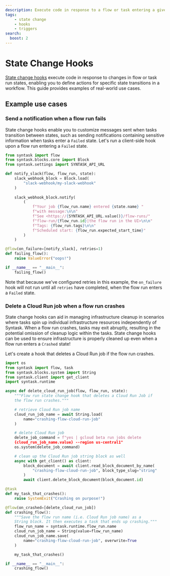 ```yaml
---
description: Execute code in response to a flow or task entering a given state, without involvement of the Syntask API.
tags:
    - state change
    - hooks
    - triggers
search:
  boost: 2
---
```


# State Change Hooks

[State change hooks](/concepts/states/#state-change-hooks) execute code in response to changes in flow or task run states, enabling you to define actions for specific state transitions in a workflow.
This guide provides examples of real-world use cases.

## Example use cases

### Send a notification when a flow run fails

State change hooks enable you to customize messages sent when tasks transition between states, such as sending notifications containing sensitive information when tasks enter a `Failed` state. Let's run a client-side hook upon a flow run entering a `Failed` state.

```python
from syntask import flow
from syntask.blocks.core import Block
from syntask.settings import SYNTASK_API_URL

def notify_slack(flow, flow_run, state):
    slack_webhook_block = Block.load(
        "slack-webhook/my-slack-webhook"
    )
            
    slack_webhook_block.notify(
        (
            f"Your job {flow_run.name} entered {state.name} "
            f"with message:\n\n"
            f"See <https://{SYNTASK_API_URL.value()}/flow-runs/"
            f"flow-run/{flow_run.id}|the flow run in the UI>\n\n"
            f"Tags: {flow_run.tags}\n\n"
            f"Scheduled start: {flow_run.expected_start_time}"
        )
    )

@flow(on_failure=[notify_slack], retries=1)
def failing_flow():
    raise ValueError("oops!")

if __name__ == "__main__":
    failing_flow()
```

Note that because we've configured retries in this example, the `on_failure` hook will not run until all `retries` have completed, when the flow run enters a `Failed` state.

### Delete a Cloud Run job when a flow run crashes

State change hooks can aid in managing infrastructure cleanup in scenarios where tasks spin up individual infrastructure resources independently of Syntask.
When a flow run crashes, tasks may exit abruptly, resulting in the potential omission of cleanup logic within the tasks.
State change hooks can be used to ensure infrastructure is properly cleaned up even when a flow run enters a `Crashed` state!

Let's create a hook that deletes a Cloud Run job if the flow run crashes.

```python
import os
from syntask import flow, task
from syntask.blocks.system import String
from syntask.client import get_client
import syntask.runtime

async def delete_cloud_run_job(flow, flow_run, state):
    """Flow run state change hook that deletes a Cloud Run Job if
    the flow run crashes."""

    # retrieve Cloud Run job name
    cloud_run_job_name = await String.load(
        name="crashing-flow-cloud-run-job"
    )

    # delete Cloud Run job
    delete_job_command = f"yes | gcloud beta run jobs delete 
    {cloud_run_job_name.value} --region us-central1"
    os.system(delete_job_command)

    # clean up the Cloud Run job string block as well
    async with get_client() as client:
        block_document = await client.read_block_document_by_name(
            "crashing-flow-cloud-run-job", block_type_slug="string"
        )
        await client.delete_block_document(block_document.id)

@task
def my_task_that_crashes():
    raise SystemExit("Crashing on purpose!")

@flow(on_crashed=[delete_cloud_run_job])
def crashing_flow():
    """Save the flow run name (i.e. Cloud Run job name) as a 
    String block. It then executes a task that ends up crashing."""
    flow_run_name = syntask.runtime.flow_run.name
    cloud_run_job_name = String(value=flow_run_name)
    cloud_run_job_name.save(
        name="crashing-flow-cloud-run-job", overwrite=True
    )

    my_task_that_crashes()

if __name__ == "__main__":
    crashing_flow()
```
